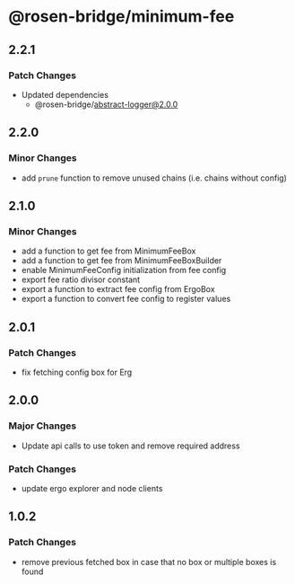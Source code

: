 # @rosen-bridge/minimum-fee

## 2.2.1

### Patch Changes

- Updated dependencies
  - @rosen-bridge/abstract-logger@2.0.0

## 2.2.0

### Minor Changes

- add `prune` function to remove unused chains (i.e. chains without config)

## 2.1.0

### Minor Changes

- add a function to get fee from MinimumFeeBox
- add a function to get fee from MinimumFeeBoxBuilder
- enable MinimumFeeConfig initialization from fee config
- export fee ratio divisor constant
- export a function to extract fee config from ErgoBox
- export a function to convert fee config to register values

## 2.0.1

### Patch Changes

- fix fetching config box for Erg

## 2.0.0

### Major Changes

- Update api calls to use token and remove required address

### Patch Changes

- update ergo explorer and node clients

## 1.0.2

### Patch Changes

- remove previous fetched box in case that no box or multiple boxes is found
